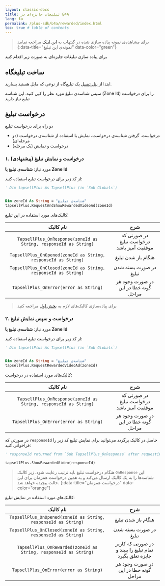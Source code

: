 ```yaml
---
layout: classic-docs
title: تبلیغات جایزه‌ای در B4A
lang: fa
permalink: /plus-sdk/b4a/rewarded/index.html
toc: true # table of contents
---
```



> برای مشاهد‌ه‌ی نمونه پیاده سازی شده در گیتهاب به [این لینک](https://github.com/tapsellorg/TapsellPlusSDK-B4ASample/blob/0ed4cf5b1ec275061b20e600a87eae47b29b1c49/tapsell.b4a#L181) مراجعه نمایید
{:data-title="نمونه‌ی این تبلیغ" data-color="green"}


برای پیاده سازی تبلیغات جایزه‌ای به صورت زیر اقدام کنید


## ساخت تبلیغگاه
ابتدا از [پنل تپسل](https://dashboard.tapsell.ir/) یک تبلیغ‌گاه از نوعی که مایل هستید بسازید.


سپس شناسه‌ی تبلیغ مورد نظر را کپی کنید. این شناسه
(Zone Id)
را برای درخواست تبلیغ نیاز دارید

## درخواست تبلیغ

دو راه برای درخواست تبلیغ 

- درخواست، گرفتن شناسه‌ی درخواست، نمایش با استفاده از شناسه‌ی درخواست (دو مرحله‌ای)
- درخواست و نمایش (یک مرحله)

### ۱. درخواست و نمایش تبلیغ (پیشنهادی)

مورد نیاز: **شناسه‌ی تبلیغ یا Zone Id**

از کد زیر برای درخواست تبلیغ استفاده کنید:

```vb
' Dim tapsellPlus As TapsellPlus (in `Sub Globals`)


Dim zoneId As String = "شناسه‌ی تبلیغ"
tapsellPlus.RequestAndShowRewardedVideoAd(zoneId)
```

کالبک‌های مورد استفاده در این تبلیغ:

|نام کالبک|شرح|
|:--:|:--:|
|`TapsellPlus_OnResponse(zoneId as String, responseId as String)`|در صورتی که درخواست تبلیغ موفقیت آمیز باشد|
|`TapsellPlus_OnOpened(zoneId as String, responseId as String)`|هنگام باز شدن تبلیغ|
|`TapsellPlus_OnClosed(zoneId as String, responseId as String)`|در صورت بسته شدن تبلیغ|
|`TapsellPlus_OnError(error as String)`|در صورت وجود هر گونه خطا در این مراحل|


> برای پیاده‌سازی کالبک‌های لازم به [بخش اول](/plus-sdk/b4a/initialize/index.html) مراجعه کنید


### ۲. درخواست و سپس نمایش تبلیغ

مورد نیاز: **شناسه‌ی تبلیغ یا Zone Id**

از کد زیر برای درخواست تبلیغ استفاده کنید:

```vb
' Dim tapsellPlus As TapsellPlus (in `Sub Globals`)


Dim zoneId As String = "شناسه‌ی تبلیغ"
tapsellPlus.RequestRewardedVideoAd(zoneId)
```

کالبک‌های مورد استفاده در درخواست:

|نام کالبک|شرح|
|:--:|:--:|
|`TapsellPlus_OnResponse(zoneId as String, responseId as String)`|در صورتی که درخواست تبلیغ موفقیت آمیز باشد|
|`TapsellPlus_OnError(error as String)`|در صورت وجود هر گونه خطا در این مراحل|

در صورتی که `responseId` حاصل در کالبک برگردد می‌توانید برای نمایش تبلیغ کد زیر را فراخوانی کنید:  

```vb
' responseId returned from `Sub TapsellPlus_OnResponse` after requesting the ad

tapsellPlus.ShowRewardedVideo(responseId)
```

> هنگام درخواست تبلیغ باید ترتیب رعایت شود. زیر کالبک `OnResponse` این شناسه‌ها را به یک کالبک ارسال می‌کند و به همین درخواست همزمان برای این حالت پیچیده خواهد شد.
{:data-title="درخواست همزمان" data-color="orange"}


کالبک‌های مورد استفاده در نمایش تبلیغ:

|نام کالبک|شرح|
|:--:|:--:|
|`TapsellPlus_OnOpened(zoneId as String, responseId as String)`|هنگام باز شدن تبلیغ|
|`TapsellPlus_OnClosed(zoneId as String, responseId as String)`|در صورت بسته شدن تبلیغ|
|`TapsellPlus_OnRewarded(zoneId as String, responseId as String)`|در صورتی که کاربر تمام تبلیغ را ببیند و جایزه تعلق بگیرد|
|`TapsellPlus_OnError(error as String)`|در صورت وجود هر گونه خطا در این مراحل|
